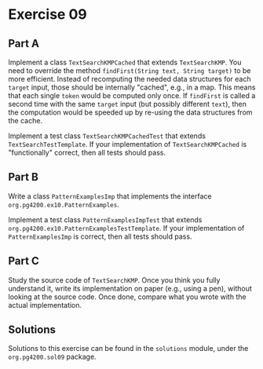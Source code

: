 # Exercise 09

## Part A

Implement a class `TextSearchKMPCached` that extends `TextSearchKMP`.
You need to override the method `findFirst(String text, String target)` to
be more efficient.
Instead of recomputing the needed data structures for each `target` input,
those should be internally "cached", e.g., in a map.
This means that each single `token` would be computed only once.
If `findFirst` is called a second time with the same `target` input (but possibly
different `text`), then the computation
would be speeded up by re-using the data structures from the cache. 

Implement a test class `TextSearchKMPCachedTest` that extends `TextSearchTestTemplate`.
If your implementation of `TextSearchKMPCached` is "functionally" correct, then all tests
should pass.

## Part B

Write a class `PatternExamplesImp` that implements the interface
 `org.pg4200.ex10.PatternExamples`.

Implement a test class `PatternExamplesImpTest` that extends 
`org.pg4200.ex10.PatternExamplesTestTemplate`.
If your implementation of  `PatternExamplesImp` is correct, 
then all tests should pass. 


## Part C

Study the source code of `TextSearchKMP`.
Once you think you fully understand it, write its implementation
on paper (e.g., using a pen), without looking at the source code.
Once done, compare what you wrote with the actual implementation.


## Solutions

Solutions to this exercise can be found in the `solutions`
module, under the `org.pg4200.sol09` package.

